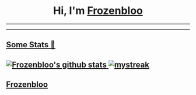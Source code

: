 # <h1 align="center">Hi, I'm <a href="https://github.com/Frozenbloo">Frozenbloo</h1>
---  
  
  
---

## Some Stats 🚀
![Frozenbloo's github stats](https://github-readme-stats.vercel.app/api?username=Frozenbloo&show_icons=true&theme=tokyonight)
<img src="https://github-readme-streak-stats.herokuapp.com/?user=Frozenbloo&theme=tokyonight" alt="mystreak"/>
---
<a href="https://github.com/Frozenbloo">Frozenbloo <a>
------
